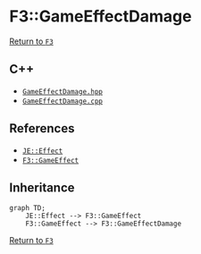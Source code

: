 # F3::GameEffectDamage

[Return to `F3`](/docs/f3.md)

## C++

- [`GameEffectDamage.hpp`](/src/f3/GameEffectDamage.hpp)
- [`GameEffectDamage.cpp`](/src/f3/GameEffectDamage.cpp)

## References

- [`JE::Effect`](https://github.com/OpenJE/openje/docs/je/Effect.md)
- [`F3::GameEffect`](/docs/f3/GameEffect.md)

## Inheritance

```mermaid
graph TD;
    JE::Effect --> F3::GameEffect
    F3::GameEffect --> F3::GameEffectDamage
```

[Return to `F3`](/docs/f3.md)